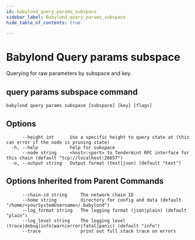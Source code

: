 ```yaml
---
id: babylond_query_params_subspace
sidebar_label: Babylond_query_params_subspace
hide_table_of_contents: true

---
```


# Babylond Query params subspace
Querying for raw parameters by subspace and key.
## query params subspace command
```
babylond query params subspace [subspace] [key] [flags]
```
## Options
```
      --height int      Use a specific height to query state at (this can error if the node is pruning state)
  -h, --help            help for subspace
      --node string     <host>:<port> to Tendermint RPC interface for this chain (default "tcp://localhost:26657")
  -o, --output string   Output format (text|json) (default "text")
```
## Options Inherited from Parent Commands
```
      --chain-id string     The network chain ID
      --home string         directory for config and data (default "/home/<yourSystemUsername>/.babylond")
      --log_format string   The logging format (json|plain) (default "plain")
      --log_level string    The logging level (trace|debug|info|warn|error|fatal|panic) (default "info")
      --trace               print out full stack trace on errors
```